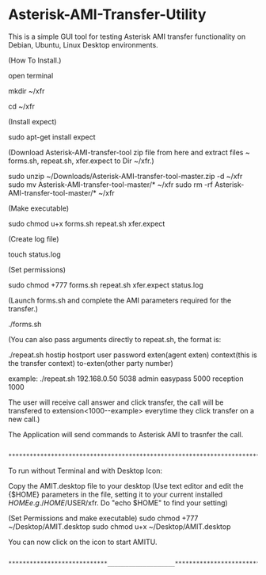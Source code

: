 # Asterisk-AMI-Transfer-Utility

This is a simple GUI tool for testing Asterisk AMI transfer functionality on Debian, Ubuntu, Linux Desktop environments. 

(How To Install.)

open terminal

mkdir ~/xfr

cd ~/xfr

(Install expect)

sudo apt-get install expect

(Download Asterisk-AMI-transfer-tool zip file from here and extract files ~ forms.sh, repeat.sh, xfer.expect to Dir ~/xfr.)

sudo unzip ~/Downloads/Asterisk-AMI-transfer-tool-master.zip -d ~/xfr
sudo mv Asterisk-AMI-transfer-tool-master/* ~/xfr
sudo rm -rf Asterisk-AMI-transfer-tool-master/* ~/xfr

(Make executable)

sudo chmod u+x forms.sh repeat.sh xfer.expect

(Create log file)

touch status.log

(Set permissions)

sudo chmod +777 forms.sh repeat.sh xfer.expect status.log

(Launch forms.sh and complete the AMI parameters required for the transfer.)

./forms.sh

(You can also pass arguments directly to repeat.sh, the format is:

./repeat.sh hostip hostport user password exten(agent exten) context(this is the transfer context) to-exten(other party number)

example: ./repeat.sh 192.168.0.50 5038 admin easypass 5000 reception 1000

The user will receive call answer and click transfer, the call will be transfered to extension<1000--example> everytime they click transfer on a new call.)

The Application will send commands to Asterisk AMI to trasnfer the call.

                          ***********************************************************************

To run without Terminal and with Desktop Icon:

Copy the AMIT.desktop file to your desktop
(Use text editor and edit the {$HOME} parameters in the file, setting it to your current installed $HOME e.g. /HOME/$USER/xfr.
Do "echo $HOME" to find your setting)

(Set Permissions and make executable)
sudo chmod +777 ~/Desktop/AMIT.desktop
sudo chmod u+x ~/Desktop/AMIT.desktop

You can now click on the icon to start AMITU.



                        ****************************___________________*************************
